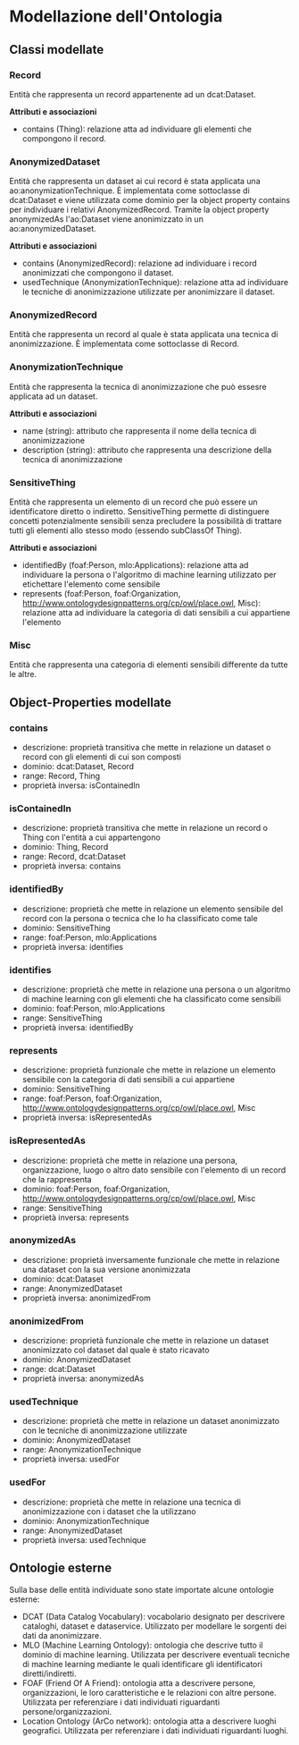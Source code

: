 # Modellazione dell'Ontologia

## Classi modellate

### Record
Entità che rappresenta un record appartenente ad un dcat:Dataset.

**Attributi e associazioni**
- contains (Thing): relazione atta ad individuare gli elementi che compongono il record.

### AnonymizedDataset
Entità che rappresenta un dataset ai cui record è stata applicata una ao:anonymizationTechnique. 
È implementata come sottoclasse di dcat:Dataset e viene utilizzata come dominio per la object property contains per individuare i relativi AnonymizedRecord. Tramite la object property anonymizedAs l'ao:Dataset viene anonimizzato in un ao:anonymizedDataset.

**Attributi e associazioni**
- contains (AnonymizedRecord): relazione ad individuare i record anonimizzati che compongono il dataset.
- usedTechnique (AnonymizationTechnique): relazione atta ad individuare le tecniche di anonimizzazione utilizzate per anonimizzare il dataset.

### AnonymizedRecord
Entità che rappresenta un record al quale è stata applicata una tecnica di anonimizzazione. È implementata come sottoclasse di Record.

### AnonymizationTechnique
Entità che rappresenta la tecnica di anonimizzazione che può essesre applicata ad un dataset.

**Attributi e associazioni**
- name (string): attributo che rappresenta il nome della tecnica di anonimizzazione
- description (string): attributo che rappresenta una descrizione della tecnica di anonimizzazione

### SensitiveThing
Entità che rappresenta un elemento di un record che può essere un identificatore diretto o indiretto. SensitiveThing permette di distinguere concetti potenzialmente sensibili senza precludere la possibilità di trattare tutti gli elementi allo stesso modo (essendo subClassOf Thing).

**Attributi e associazioni**
- identifiedBy (foaf:Person, mlo:Applications): relazione atta ad individuare la persona o l'algoritmo di machine learning utilizzato per etichettare l'elemento come sensibile
- represents (foaf:Person, foaf:Organization, http://www.ontologydesignpatterns.org/cp/owl/place.owl, Misc): relazione atta ad individuare la categoria di dati sensibili a cui appartiene l'elemento

### Misc
Entità che rappresenta una categoria di elementi sensibili differente da tutte le altre.

## Object-Properties modellate

### contains
- descrizione: proprietà transitiva che mette in relazione un dataset o record con gli elementi di cui son composti
- dominio: dcat:Dataset, Record
- range: Record, Thing
- proprietà inversa: isContainedIn

### isContainedIn
- descrizione: proprietà transitiva che mette in relazione un record o Thing con l'entità a cui appartengono
- dominio: Thing, Record
- range: Record, dcat:Dataset
- proprietà inversa: contains

### identifiedBy
- descrizione: proprietà che mette in relazione un elemento sensibile del record con la persona o tecnica che lo ha classificato come tale
- dominio: SensitiveThing
- range: foaf:Person, mlo:Applications
- proprietà inversa: identifies

### identifies
- descrizione: proprietà che mette in relazione una persona o un algoritmo di machine learning con gli elementi che ha classificato come sensibili
- dominio: foaf:Person, mlo:Applications
- range: SensitiveThing
- proprietà inversa: identifiedBy

### represents
- descrizione: proprietà funzionale che mette in relazione un elemento sensibile con la categoria di dati sensibili a cui appartiene
- dominio: SensitiveThing
- range: foaf:Person, foaf:Organization, http://www.ontologydesignpatterns.org/cp/owl/place.owl, Misc
- proprietà inversa: isRepresentedAs

### isRepresentedAs
- descrizione: proprietà che mette in relazione una persona, organizzazione, luogo o altro dato sensibile con l'elemento di un record che la rappresenta
- dominio: foaf:Person, foaf:Organization, http://www.ontologydesignpatterns.org/cp/owl/place.owl, Misc
- range: SensitiveThing
- proprietà inversa: represents

### anonymizedAs
- descrizione: proprietà inversamente funzionale che mette in relazione una dataset con la sua versione anonimizzata
- dominio: dcat:Dataset
- range: AnonymizedDataset
- proprietà inversa: anonimizedFrom

### anonimizedFrom
- descrizione: proprietà funzionale che mette in relazione un dataset anonimizzato col dataset dal quale è stato ricavato
- dominio: AnonymizedDataset
- range: dcat:Dataset
- proprietà inversa: anonymizedAs

### usedTechnique
- descrizione: proprietà che mette in relazione un dataset anonimizzato con le tecniche di anonimizzazione utilizzate
- dominio: AnonymizedDataset
- range: AnonymizationTechnique
- proprietà inversa: usedFor

### usedFor
- descrizione: proprietà che mette in relazione una tecnica di anonimizzazione con i dataset che la utilizzano
- dominio: AnonymizationTechnique
- range: AnonymizedDataset
- proprietà inversa: usedTechnique

## Ontologie esterne
Sulla base delle entità individuate sono state importate alcune ontologie esterne:
- DCAT (Data Catalog Vocabulary): vocabolario designato per descrivere cataloghi, dataset e dataservice. Utilizzato per modellare le sorgenti dei dati da anonimizzare.
- MLO (Machine Learning Ontology): ontologia che descrive tutto il dominio di machine learning. Utilizzata per descrivere eventuali tecniche di machine learning mediante le quali identificare gli identificatori diretti/indiretti.
- FOAF (Friend Of A Friend): ontologia atta a descrivere persone, organizzazioni, le loro caratteristiche e le relazioni con altre persone. Utilizzata per referenziare i dati individuati riguardanti persone/organizzazioni.
- Location Ontology (ArCo network): ontologia atta a descrivere luoghi geografici. Utilizzata per referenziare i dati individuati riguardanti luoghi. 
